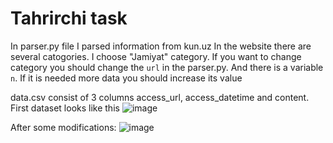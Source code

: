 # Tahrirchi task


In parser.py file I parsed information from kun.uz In the website there are several catogories. I choose "Jamiyat" category. If you want to change category you should change the `url` in the parser.py. And there is a variable `n`. If it is needed more data you should increase its value


data.csv consist of 3 columns access_url, access_datetime and content. First dataset looks like this
![image](https://user-images.githubusercontent.com/79243649/205141133-7a849640-476d-42d4-a12d-276e44e8bc2d.png)


After some modifications:
![image](https://user-images.githubusercontent.com/79243649/205141355-25002f39-aa98-4bcf-b4ad-a592bd71b6aa.png)

